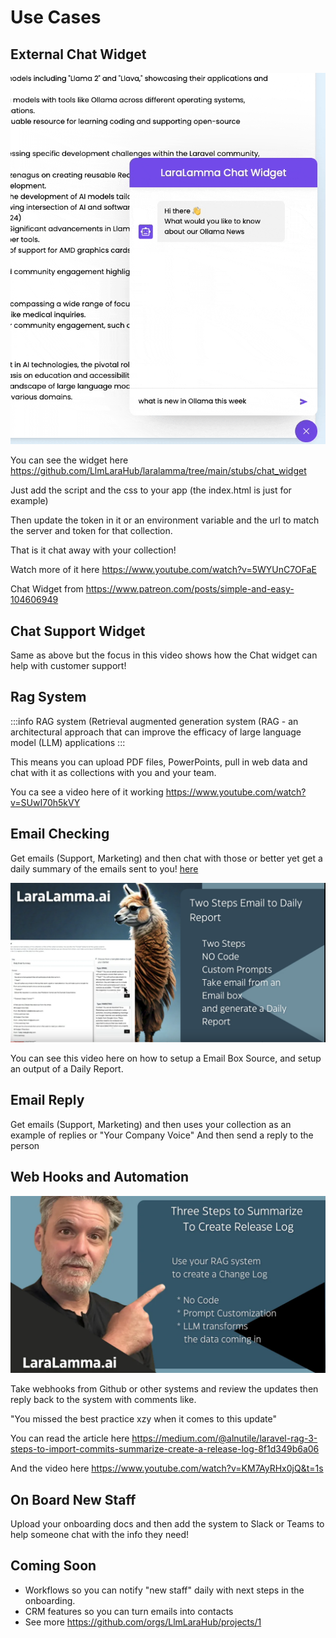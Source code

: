 Use Cases
=====

External Chat Widget
----------------

![Example Widget](images/chat_example.gif)    

You can see the widget here https://github.com/LlmLaraHub/laralamma/tree/main/stubs/chat_widget

Just add the script and the css to your app (the index.html is just for example)

Then update the token in it or an environment variable and the url to match the server and token for that collection.

That is it chat away with your collection!

Watch more of it here https://www.youtube.com/watch?v=5WYUnC7OFaE

Chat Widget from https://www.patreon.com/posts/simple-and-easy-104606949

Chat Support Widget
-------------

Same as above but the focus in this video shows how the Chat widget can help with customer support!




Rag System
-------------

:::info
RAG system (Retrieval augmented generation system (RAG - an architectural approach that can improve the efficacy of large language model (LLM) applications
:::

    
This means you can upload PDF files, PowerPoints, pull in web data and chat with it as collections with you and your team.

You ca see a video here of it working https://www.youtube.com/watch?v=SUwI70h5kVY


Email Checking
-------------
Get emails (Support, Marketing) and then chat with those or better yet
get a daily summary of the emails sent to you! [here](https://www.youtube.com/watch?v=IN3-7tUM6o8)

[![](images/email_video.png)](https://www.youtube.com/watch?v=IN3-7tUM6o8)

You can see this video here on how to setup a Email Box Source, and setup an output of a Daily Report.



Email Reply
-------------
Get emails (Support, Marketing) and then uses your collection
as an example of replies or "Your Company Voice"
And then send a reply to the person


Web Hooks and Automation
-------------

![](images/webhooks.png)

Take webhooks from Github or other systems and review the updates
then reply back to the system with comments like.

"You missed the best practice xzy when it comes to this update"

You can read the article here https://medium.com/@alnutile/laravel-rag-3-steps-to-import-commits-summarize-create-a-release-log-8f1d349b6a06

And the video here https://www.youtube.com/watch?v=KM7AyRHx0jQ&t=1s


On Board New Staff
-------------
Upload your onboarding docs and then add the system to Slack or Teams to help
someone chat with the info they need!

Coming Soon
-------------

  * Workflows so you can notify "new staff" daily with next steps in the onboarding.
  * CRM features so you can turn emails into contacts
  * See more https://github.com/orgs/LlmLaraHub/projects/1